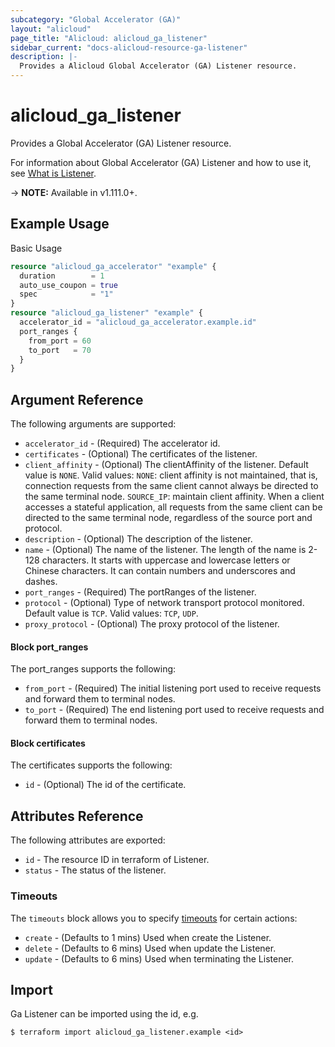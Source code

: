 ```yaml
---
subcategory: "Global Accelerator (GA)"
layout: "alicloud"
page_title: "Alicloud: alicloud_ga_listener"
sidebar_current: "docs-alicloud-resource-ga-listener"
description: |-
  Provides a Alicloud Global Accelerator (GA) Listener resource.
---
```


# alicloud\_ga\_listener

Provides a Global Accelerator (GA) Listener resource.

For information about Global Accelerator (GA) Listener and how to use it, see [What is Listener](https://help.aliyun.com/document_detail/153253.html).

-> **NOTE:** Available in v1.111.0+.

## Example Usage

Basic Usage

```terraform
resource "alicloud_ga_accelerator" "example" {
  duration        = 1
  auto_use_coupon = true
  spec            = "1"
}
resource "alicloud_ga_listener" "example" {
  accelerator_id = "alicloud_ga_accelerator.example.id"
  port_ranges {
    from_port = 60
    to_port   = 70
  }
}

```

## Argument Reference

The following arguments are supported:

* `accelerator_id` - (Required) The accelerator id.
* `certificates` - (Optional) The certificates of the listener.
* `client_affinity` - (Optional) The clientAffinity of the listener. Default value is `NONE`. Valid values:
    `NONE`: client affinity is not maintained, that is, connection requests from the same client cannot always be directed to the same terminal node.
    `SOURCE_IP`: maintain client affinity. When a client accesses a stateful application, all requests from the same client can be directed to the same terminal node, regardless of the source port and protocol.
* `description` - (Optional) The description of the listener.
* `name` - (Optional) The name of the listener. The length of the name is 2-128 characters. It starts with uppercase and lowercase letters or Chinese characters. It can contain numbers and underscores and dashes.
* `port_ranges` - (Required) The portRanges of the listener.
* `protocol` - (Optional) Type of network transport protocol monitored. Default value is `TCP`. Valid values: `TCP`, `UDP`.
* `proxy_protocol` - (Optional) The proxy protocol of the listener.

#### Block port_ranges

The port_ranges supports the following: 

* `from_port` - (Required) The initial listening port used to receive requests and forward them to terminal nodes.
* `to_port` - (Required) The end listening port used to receive requests and forward them to terminal nodes.

#### Block certificates

The certificates supports the following: 

* `id` - (Optional) The id of the certificate.

## Attributes Reference

The following attributes are exported:

* `id` - The resource ID in terraform of Listener.
* `status` - The status of the listener.

### Timeouts

The `timeouts` block allows you to specify [timeouts](https://www.terraform.io/docs/configuration-0-11/resources.html#timeouts) for certain actions:

* `create` - (Defaults to 1 mins) Used when create the Listener.
* `delete` - (Defaults to 6 mins) Used when update the Listener.
* `update` - (Defaults to 6 mins) Used when terminating the Listener.

## Import

Ga Listener can be imported using the id, e.g.

```
$ terraform import alicloud_ga_listener.example <id>
```